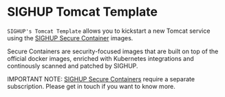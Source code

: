 # SIGHUP Tomcat Template

`SIGHUP's Tomcat Template` allows you to kickstart a new Tomcat service using the [SIGHUP Secure Container](https://sighup.io/secure-containers/) images.

Secure Containers are security-focused images that are built on top of the official docker images, enriched with Kubernetes integrations and continously scanned and patched by SIGHUP.

IMPORTANT NOTE: [SIGHUP Secure Containers](https://sighup.io/secure-containers/) require a separate subscription. Please get in touch if you want to know more.

